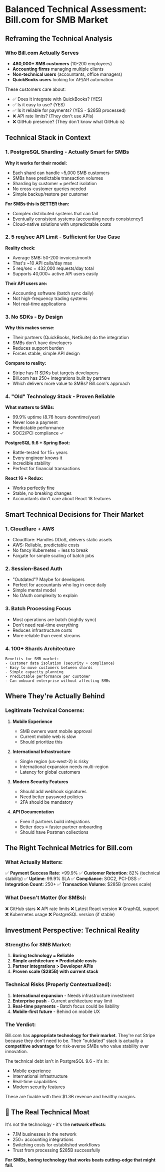 # Balanced Technical Assessment: Bill.com for SMB Market

## Reframing the Technical Analysis

### Who Bill.com Actually Serves
- **480,000+ SMB customers** (10-200 employees)
- **Accounting firms** managing multiple clients
- **Non-technical users** (accountants, office managers)
- **QuickBooks users** looking for AP/AR automation

These customers care about:
- ✅ Does it integrate with QuickBooks? (YES)
- ✅ Is it easy to use? (YES) 
- ✅ Is it reliable for payments? (YES - $285B processed)
- ❌ API rate limits? (They don't use APIs)
- ❌ GitHub presence? (They don't know what GitHub is)

## Technical Stack in Context

### 1. **PostgreSQL Sharding - Actually Smart for SMBs**

**Why it works for their model:**
- Each shard can handle ~5,000 SMB customers
- SMBs have predictable transaction volumes
- Sharding by customer = perfect isolation
- No cross-customer queries needed
- Simple backup/restore per customer

**For SMBs this is BETTER than:**
- Complex distributed systems that can fail
- Eventually consistent systems (accounting needs consistency!)
- Cloud-native solutions with unpredictable costs

### 2. **5 req/sec API Limit - Sufficient for Use Case**

**Reality check:**
- Average SMB: 50-200 invoices/month
- That's ~10 API calls/day max
- 5 req/sec = 432,000 requests/day total
- Supports 40,000+ active API users easily

**Their API users are:**
- Accounting software (batch sync daily)
- Not high-frequency trading systems
- Not real-time applications

### 3. **No SDKs - By Design**

**Why this makes sense:**
- Their partners (QuickBooks, NetSuite) do the integration
- SMBs don't have developers
- Reduces support burden
- Forces stable, simple API design

**Compare to reality:**
- Stripe has 11 SDKs but targets developers
- Bill.com has 250+ integrations built by partners
- Which delivers more value to SMBs? Bill.com's approach

### 4. **"Old" Technology Stack - Proven Reliable**

**What matters to SMBs:**
- 99.9% uptime (8.76 hours downtime/year)
- Never lose a payment
- Predictable performance
- SOC2/PCI compliance ✓

**PostgreSQL 9.6 + Spring Boot:**
- Battle-tested for 15+ years
- Every engineer knows it
- Incredible stability
- Perfect for financial transactions

**React 16 + Redux:**
- Works perfectly fine
- Stable, no breaking changes
- Accountants don't care about React 18 features

## Smart Technical Decisions for Their Market

### 1. **Cloudflare + AWS**
- Cloudflare: Handles DDoS, delivers static assets
- AWS: Reliable, predictable costs
- No fancy Kubernetes = less to break
- Fargate for simple scaling of batch jobs

### 2. **Session-Based Auth**
- "Outdated"? Maybe for developers
- Perfect for accountants who log in once daily
- Simple mental model
- No OAuth complexity to explain

### 3. **Batch Processing Focus**
- Most operations are batch (nightly sync)
- Don't need real-time everything
- Reduces infrastructure costs
- More reliable than event streams

### 4. **100+ Shards Architecture**
```
Benefits for SMB market:
- Customer data isolation (security + compliance)
- Easy to move customers between shards
- Simple capacity planning
- Predictable performance per customer
- Can onboard enterprise without affecting SMBs
```

## Where They're Actually Behind

### Legitimate Technical Concerns:

1. **Mobile Experience**
   - SMB owners want mobile approval
   - Current mobile web is slow
   - Should prioritize this

2. **International Infrastructure**
   - Single region (us-west-2) is risky
   - International expansion needs multi-region
   - Latency for global customers

3. **Modern Security Features**
   - Should add webhook signatures
   - Need better password policies
   - 2FA should be mandatory

4. **API Documentation**
   - Even if partners build integrations
   - Better docs = faster partner onboarding
   - Should have Postman collections

## The Right Technical Metrics for Bill.com

### What Actually Matters:
✅ **Payment Success Rate**: >99.9%
✅ **Customer Retention**: 82% (technical stability)
✅ **Uptime**: 99.9% SLA
✅ **Compliance**: SOC2, PCI-DSS
✅ **Integration Count**: 250+
✅ **Transaction Volume**: $285B (proves scale)

### What Doesn't Matter (for SMBs):
❌ GitHub stars
❌ API rate limits
❌ Latest React version
❌ GraphQL support
❌ Kubernetes usage
❌ PostgreSQL version (if stable)

## Investment Perspective: Technical Reality

### Strengths for SMB Market:
1. **Boring technology = Reliable**
2. **Simple architecture = Predictable costs**
3. **Partner integrations > Developer APIs**
4. **Proven scale ($285B) with current stack**

### Technical Risks (Properly Contextualized):
1. **International expansion** - Needs infrastructure investment
2. **Enterprise push** - Current architecture may limit
3. **Real-time payments** - Batch focus could be liability
4. **Mobile-first future** - Behind on mobile UX

### The Verdict:
Bill.com has **appropriate technology for their market**. They're not Stripe because they don't need to be. Their "outdated" stack is actually a **competitive advantage** for risk-averse SMBs who value stability over innovation.

The technical debt isn't in PostgreSQL 9.6 - it's in:
- Mobile experience
- International infrastructure  
- Real-time capabilities
- Modern security features

These are fixable with their $1.3B revenue and healthy margins.

## 🎯 The Real Technical Moat

It's not the technology - it's the **network effects**:
- 7.1M businesses in the network
- 250+ accounting integrations
- Switching costs for established workflows
- Trust from processing $285B successfully

**For SMBs, boring technology that works beats cutting-edge that might fail.**